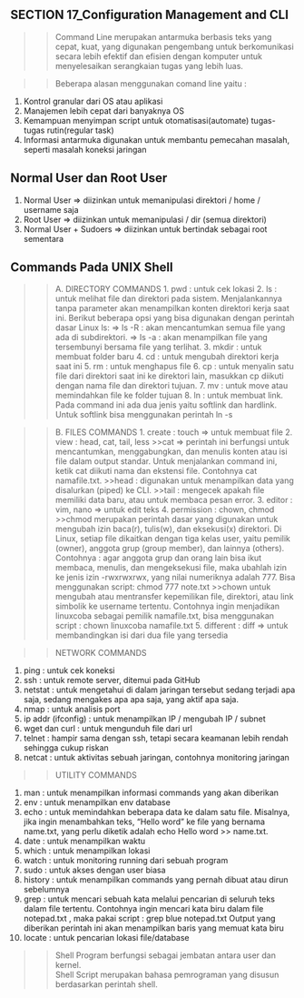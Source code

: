 ## SECTION 17_Configuration Management and CLI

>>Command Line merupakan antarmuka berbasis teks yang cepat, kuat, yang digunakan pengembang untuk berkomunikasi secara lebih efektif dan efisien dengan komputer untuk menyelesaikan serangkaian tugas yang lebih luas.

>>Beberapa alasan menggunakan comand line yaitu :
  1. Kontrol granular dari OS atau aplikasi
  2. Manajemen lebih cepat dari banyaknya OS
  3. Kemampuan menyimpan script untuk otomatisasi(automate) tugas-tugas rutin(regular task)
  4. Informasi antarmuka digunakan untuk membantu pemecahan masalah, seperti masalah koneksi jaringan

## Normal User dan Root User
   1. Normal User => diizinkan untuk memanipulasi direktori / home / username saja 
   2. Root User => diizinkan untuk memanipulasi / dir (semua direktori)
   3. Normal User + Sudoers => diizinkan untuk bertindak sebagai root sementara

## Commands Pada UNIX Shell 
>>A. DIRECTORY COMMANDS
     1. pwd : untuk cek lokasi
     2. ls : untuk melihat file dan direktori pada sistem. Menjalankannya tanpa parameter akan menampilkan konten direktori kerja saat ini.
        Berikut beberapa opsi yang bisa digunakan dengan perintah dasar Linux ls:
        => Is -R : akan mencantumkan semua file yang ada di subdirektori.
        => Is -a : akan menampilkan file yang tersembunyi bersama file yang terlihat.
     3. mkdir : untuk membuat folder baru
     4. cd :  untuk mengubah direktori kerja saat ini
     5. rm : untuk menghapus file
     6. cp : untuk menyalin satu file dari direktori saat ini ke direktori lain, masukkan cp diikuti dengan nama file dan direktori tujuan.
     7. mv : untuk move atau memindahkan file ke folder tujuan
     8. ln : untuk membuat link. Pada command ini ada dua jenis yaitu softlink dan hardlink. Untuk softlink bisa menggunakan perintah ln -s

>>B. FILES COMMANDS
     1. create : touch => untuk membuat file
     2. view : head, cat, tail, less
        >>cat => perintah ini berfungsi untuk mencantumkan, menggabungkan, dan menulis konten atau isi file dalam output standar. Untuk menjalankan command ini, ketik cat diikuti nama dan ekstensi file. Contohnya cat namafile.txt.
        >>head : digunakan untuk menampilkan data yang disalurkan (piped) ke CLI.
        >>tail : mengecek apakah file memiliki data baru, atau untuk membaca pesan error.
     3. editor : vim, nano => untuk edit teks
     4. permission : chown, chmod
        >>chmod merupakan perintah dasar yang digunakan untuk mengubah izin baca(r), tulis(w), dan eksekusi(x) direktori. Di Linux, setiap file dikaitkan dengan tiga kelas user, yaitu pemilik (owner), anggota grup (group member), dan lainnya (others). Contohnya : agar anggota grup dan orang lain bisa ikut membaca, menulis, dan mengeksekusi file, maka ubahlah izin ke jenis izin -rwxrwxrwx, yang nilai numeriknya adalah 777. Bisa menggunakan script:
        chmod 777 note.txt
        >>chown untuk mengubah atau mentransfer kepemilikan file, direktori, atau link simbolik ke username tertentu. Contohnya ingin menjadikan linuxcoba sebagai pemilik namafile.txt, bisa menggunakan script : 
        chown linuxcoba namafile.txt
     5. different : diff => untuk membandingkan isi dari dua file yang tersedia

>>NETWORK COMMANDS
  1. ping : untuk cek koneksi
  2. ssh : untuk remote server, ditemui pada GitHub
  3. netstat : untuk mengetahui di dalam jaringan tersebut sedang terjadi apa saja, sedang mengakes apa apa saja, yang aktif apa saja.
  4. nmap : untuk analisis port
  5. ip addr (ifconfig) : untuk menampilkan IP / mengubah IP / subnet
  6. wget dan curl : untuk mengunduh file dari url
  7. telnet : hampir sama dengan ssh, tetapi secara keamanan lebih rendah sehingga cukup riskan
  8. netcat : untuk aktivitas sebuah jaringan, contohnya monitoring jaringan

>>UTILITY COMMANDS
  1. man : untuk menampilkan informasi commands yang akan diberikan
  2. env : untuk menampilkan env database
  3. echo : untuk memindahkan beberapa data ke dalam satu file. Misalnya, jika ingin menambahkan teks, “Hello word” ke file yang bernama name.txt, yang perlu diketik adalah echo Hello word >> name.txt.
  4. date : untuk menampilkan waktu
  5. which : untuk menampilkan lokasi
  6. watch : untuk monitoring running dari sebuah program
  7. sudo : untuk akses dengan user biasa
  8. history : untuk menampilkan commands yang pernah dibuat atau dirun sebelumnya
  9. grep : untuk mencari sebuah kata melalui pencarian di seluruh teks dalam file tertentu. Contohnya ingin mencari kata biru dalam file notepad.txt , maka pakai script :
  grep blue notepad.txt
  Output yang diberikan perintah ini akan menampilkan baris yang memuat kata biru
  10. locate : untuk pencarian lokasi file/database

>> Shell Program berfungsi sebagai jembatan antara user dan kernel.  
>> Shell Script merupakan bahasa pemrograman yang disusun berdasarkan perintah shell.

